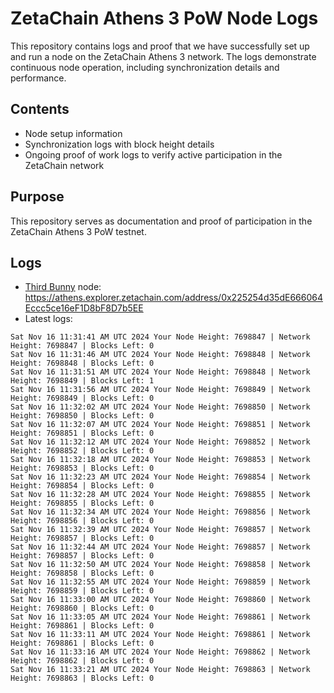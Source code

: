 # ZetaChain Athens 3 PoW Node Logs
This repository contains logs and proof that we have successfully set up and run a node on the ZetaChain Athens 3 network. The logs demonstrate continuous node operation, including synchronization details and performance.

## Contents
- Node setup information
- Synchronization logs with block height details
- Ongoing proof of work logs to verify active participation in the ZetaChain network

## Purpose
This repository serves as documentation and proof of participation in the ZetaChain Athens 3 PoW testnet.

## Logs

- [Third Bunny](https://thirdbunny.xyz/) node: https://athens.explorer.zetachain.com/address/0x225254d35dE666064Eccc5ce16eF1D8bF8D7b5EE
- Latest logs:
```
Sat Nov 16 11:31:41 AM UTC 2024 Your Node Height: 7698847 | Network Height: 7698847 | Blocks Left: 0
Sat Nov 16 11:31:46 AM UTC 2024 Your Node Height: 7698848 | Network Height: 7698848 | Blocks Left: 0
Sat Nov 16 11:31:51 AM UTC 2024 Your Node Height: 7698848 | Network Height: 7698849 | Blocks Left: 1
Sat Nov 16 11:31:56 AM UTC 2024 Your Node Height: 7698849 | Network Height: 7698849 | Blocks Left: 0
Sat Nov 16 11:32:02 AM UTC 2024 Your Node Height: 7698850 | Network Height: 7698850 | Blocks Left: 0
Sat Nov 16 11:32:07 AM UTC 2024 Your Node Height: 7698851 | Network Height: 7698851 | Blocks Left: 0
Sat Nov 16 11:32:12 AM UTC 2024 Your Node Height: 7698852 | Network Height: 7698852 | Blocks Left: 0
Sat Nov 16 11:32:18 AM UTC 2024 Your Node Height: 7698853 | Network Height: 7698853 | Blocks Left: 0
Sat Nov 16 11:32:23 AM UTC 2024 Your Node Height: 7698854 | Network Height: 7698854 | Blocks Left: 0
Sat Nov 16 11:32:28 AM UTC 2024 Your Node Height: 7698855 | Network Height: 7698855 | Blocks Left: 0
Sat Nov 16 11:32:34 AM UTC 2024 Your Node Height: 7698856 | Network Height: 7698856 | Blocks Left: 0
Sat Nov 16 11:32:39 AM UTC 2024 Your Node Height: 7698857 | Network Height: 7698857 | Blocks Left: 0
Sat Nov 16 11:32:44 AM UTC 2024 Your Node Height: 7698857 | Network Height: 7698857 | Blocks Left: 0
Sat Nov 16 11:32:50 AM UTC 2024 Your Node Height: 7698858 | Network Height: 7698858 | Blocks Left: 0
Sat Nov 16 11:32:55 AM UTC 2024 Your Node Height: 7698859 | Network Height: 7698859 | Blocks Left: 0
Sat Nov 16 11:33:00 AM UTC 2024 Your Node Height: 7698860 | Network Height: 7698860 | Blocks Left: 0
Sat Nov 16 11:33:05 AM UTC 2024 Your Node Height: 7698861 | Network Height: 7698861 | Blocks Left: 0
Sat Nov 16 11:33:11 AM UTC 2024 Your Node Height: 7698861 | Network Height: 7698861 | Blocks Left: 0
Sat Nov 16 11:33:16 AM UTC 2024 Your Node Height: 7698862 | Network Height: 7698862 | Blocks Left: 0
Sat Nov 16 11:33:21 AM UTC 2024 Your Node Height: 7698863 | Network Height: 7698863 | Blocks Left: 0
```
